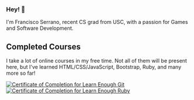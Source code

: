### Hey! 👋
I'm Francisco Serrano, recent CS grad from USC, with a passion for Games and Software Development.
<!--
**Frankiesc/Frankiesc** is a ✨ _special_ ✨ repository because its `README.md` (this file) appears on your GitHub profile.

Here are some ideas to get you started:

- 🔭 I’m currently working on ...
- 🌱 I’m currently learning ...
- 👯 I’m looking to collaborate on ...
- 🤔 I’m looking for help with ...
- 💬 Ask me about ...
- 📫 How to reach me: ...
- 😄 Pronouns: ...
- ⚡ Fun fact: ...
-->

## Completed Courses
I take a lot of online courses in my free time. Not all of them will be present here, but I've learned HTML/CSS/JavaScript, Bootstrap, Ruby, and many more so far!

<a href="https://www.learnenough.com/certificates/frankiejsc"><img src="https://www.learnenough.com/certificates/frankiejsc/git-tutorial.svg" alt="Certificate of Completion for Learn Enough Git"></a><a href="https://www.learnenough.com/certificates/frankiejsc"><img src="https://www.learnenough.com/certificates/frankiejsc/ruby-tutorial.svg" alt="Certificate of Completion for Learn Enough Ruby"></a>
